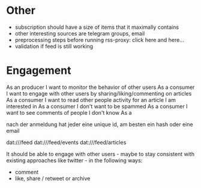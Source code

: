 # Other
- subscription should have a size of items that it maximally contains
- other interesting sources are telegram groups, email
- preprocessing steps before running rss-proxy: click here and here...
- validation if feed is still working

# Engagement
As an producer I want to monitor the behavior of other users
As a consumer I want to engage with other users by sharing/liking/commenting on articles
    As a consumer I want to read other people activity for an article I am interested in
As a consumer I don't want to be spammed
As a consumer I want to see comments of people I don't know
As a

nach der anmeldung hat jeder eine unique id, am besten ein hash oder eine email

dat://<user-id>/feed
dat://<user-id>/feed/events
dat://<user-id>/feed/articles

It should be able to engage with other users - maybe to stay consistent with existing approaches like twitter - in
the following ways:
- comment
- like, share / retweet or archive
